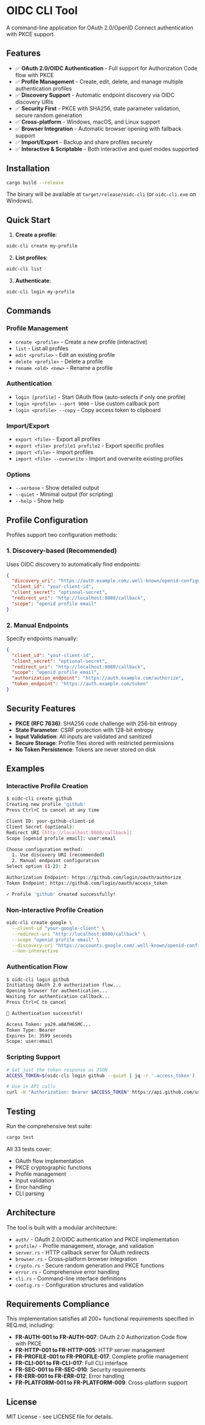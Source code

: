 # OIDC CLI Tool

A command-line application for OAuth 2.0/OpenID Connect authentication with PKCE support.

## Features

- ✅ **OAuth 2.0/OIDC Authentication** - Full support for Authorization Code flow with PKCE
- ✅ **Profile Management** - Create, edit, delete, and manage multiple authentication profiles
- ✅ **Discovery Support** - Automatic endpoint discovery via OIDC discovery URIs
- ✅ **Security First** - PKCE with SHA256, state parameter validation, secure random generation
- ✅ **Cross-platform** - Windows, macOS, and Linux support
- ✅ **Browser Integration** - Automatic browser opening with fallback support
- ✅ **Import/Export** - Backup and share profiles securely
- ✅ **Interactive & Scriptable** - Both interactive and quiet modes supported

## Installation

```bash
cargo build --release
```

The binary will be available at `target/release/oidc-cli` (or `oidc-cli.exe` on Windows).

## Quick Start

1. **Create a profile**:
```bash
oidc-cli create my-profile
```

2. **List profiles**:
```bash
oidc-cli list
```

3. **Authenticate**:
```bash
oidc-cli login my-profile
```

## Commands

### Profile Management

- `create <profile>` - Create a new profile (interactive)
- `list` - List all profiles
- `edit <profile>` - Edit an existing profile
- `delete <profile>` - Delete a profile
- `rename <old> <new>` - Rename a profile

### Authentication

- `login [profile]` - Start OAuth flow (auto-selects if only one profile)
- `login <profile> --port 9000` - Use custom callback port
- `login <profile> --copy` - Copy access token to clipboard

### Import/Export

- `export <file>` - Export all profiles
- `export <file> profile1 profile2` - Export specific profiles
- `import <file>` - Import profiles
- `import <file> --overwrite` - Import and overwrite existing profiles

### Options

- `--verbose` - Show detailed output
- `--quiet` - Minimal output (for scripting)
- `--help` - Show help

## Profile Configuration

Profiles support two configuration methods:

### 1. Discovery-based (Recommended)
Uses OIDC discovery to automatically find endpoints:
```json
{
  "discovery_uri": "https://auth.example.com/.well-known/openid-configuration",
  "client_id": "your-client-id",
  "client_secret": "optional-secret",
  "redirect_uri": "http://localhost:8080/callback",
  "scope": "openid profile email"
}
```

### 2. Manual Endpoints
Specify endpoints manually:
```json
{
  "client_id": "your-client-id",
  "client_secret": "optional-secret", 
  "redirect_uri": "http://localhost:8080/callback",
  "scope": "openid profile email",
  "authorization_endpoint": "https://auth.example.com/authorize",
  "token_endpoint": "https://auth.example.com/token"
}
```

## Security Features

- **PKCE (RFC 7636)**: SHA256 code challenge with 256-bit entropy
- **State Parameter**: CSRF protection with 128-bit entropy
- **Input Validation**: All inputs are validated and sanitized
- **Secure Storage**: Profile files stored with restricted permissions
- **No Token Persistence**: Tokens are never stored on disk

## Examples

### Interactive Profile Creation
```bash
$ oidc-cli create github
Creating new profile 'github'
Press Ctrl+C to cancel at any time

Client ID: your-github-client-id
Client Secret (optional): 
Redirect URI [http://localhost:8080/callback]: 
Scope [openid profile email]: user:email

Choose configuration method:
  1. Use discovery URI (recommended)
  2. Manual endpoint configuration
Select option (1-2): 2

Authorization Endpoint: https://github.com/login/oauth/authorize
Token Endpoint: https://github.com/login/oauth/access_token

✓ Profile 'github' created successfully!
```

### Non-interactive Profile Creation
```bash
oidc-cli create google \
  --client-id "your-google-client" \
  --redirect-uri "http://localhost:8080/callback" \
  --scope "openid profile email" \
  --discovery-uri "https://accounts.google.com/.well-known/openid-configuration" \
  --non-interactive
```

### Authentication Flow
```bash
$ oidc-cli login github
Initiating OAuth 2.0 authorization flow...
Opening browser for authentication...
Waiting for authentication callback...
Press Ctrl+C to cancel

🎉 Authentication successful!

Access Token: ya29.a0AfH6SMC...
Token Type: Bearer
Expires In: 3599 seconds
Scope: user:email
```

### Scripting Support
```bash
# Get just the token response as JSON
ACCESS_TOKEN=$(oidc-cli login github --quiet | jq -r '.access_token')

# Use in API calls
curl -H "Authorization: Bearer $ACCESS_TOKEN" https://api.github.com/user
```

## Testing

Run the comprehensive test suite:
```bash
cargo test
```

All 33 tests cover:
- OAuth flow implementation
- PKCE cryptographic functions
- Profile management
- Input validation
- Error handling
- CLI parsing

## Architecture

The tool is built with a modular architecture:

- `auth/` - OAuth 2.0/OIDC authentication and PKCE implementation
- `profile/` - Profile management, storage, and validation
- `server.rs` - HTTP callback server for OAuth redirects
- `browser.rs` - Cross-platform browser integration
- `crypto.rs` - Secure random generation and PKCE functions
- `error.rs` - Comprehensive error handling
- `cli.rs` - Command-line interface definitions
- `config.rs` - Configuration structures and validation

## Requirements Compliance

This implementation satisfies all 200+ functional requirements specified in REQ.md, including:

- **FR-AUTH-001 to FR-AUTH-007**: OAuth 2.0 Authorization Code flow with PKCE
- **FR-HTTP-001 to FR-HTTP-005**: HTTP server management
- **FR-PROFILE-001 to FR-PROFILE-017**: Complete profile management
- **FR-CLI-001 to FR-CLI-017**: Full CLI interface
- **FR-SEC-001 to FR-SEC-010**: Security requirements
- **FR-ERR-001 to FR-ERR-012**: Error handling
- **FR-PLATFORM-001 to FR-PLATFORM-009**: Cross-platform support

## License

MIT License - see LICENSE file for details.